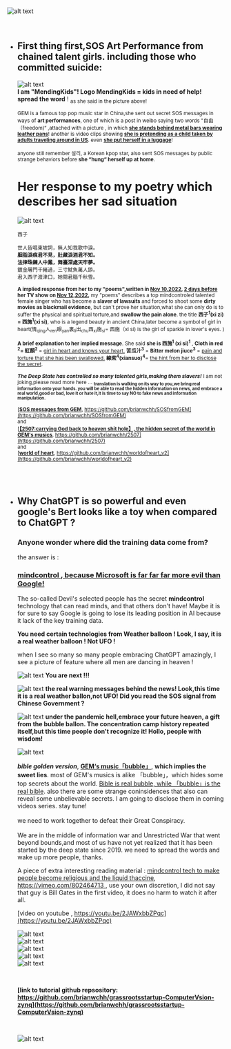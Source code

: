 </br>

![alt text](./images/解說鄧紫棋的祕密-cover.png) 

</br>

- ## First thing first,SOS Art Performance from chained talent girls. including those who committed suicide:   

    ![alt text](./images/SOSfromGEM.png)   
    **I am "MendingKids"! Logo MendingKids = kids in need of help!</br>spread the word** ! <sub>as she said in the picture above! </br> </br>GEM is a famous top pop music star in China,she sent out secret SOS messages in ways of **art performances**, one of which is a post in weibo saying two words "自由（freedom)“ ,attached with a picture , in which **<u>she stands behind metal bars wearing leather pans**</u>! another is video clips showing **<u>she is pretending as a child taken by adults traveling around in US</u>**. even **<u>she put herself in a luggage**</u>! </sub> 
    
    <sub>anyone still remember 설리, a Korean kpop star, also sent SOS messages by public strange behaviors before **she “hung“ herself up at home**. </sub>


    # Her response to my poetry which describes her sad situation

    ![alt text](./images/xisiSinger.png)   

    <sub> 西子&nbsp; &nbsp;</br></br>世人皆唱東坡詞，無人知我歌中淚。</br>**胭脂淚痕君不見，肚藏淚酒君不知。</br>法律珠鍊人中鳳，舞臺深處天牢夢。**</br>鍍金屠門千豬過，三寸魷魚萬人舔。</br>君入西子渡津口，她閱君腦千秋雪。</br></br>**<span>A implied response from her to my "poems",written in <u>Nov 10,2022</u>, <u>2 days before</u> her TV show on <u>Nov 12,2022</u>,<span>** my "poems" describes a top mindcontroled talented female singer who has become a **slaver of lawsuits** and forced to shoot some **dirty movies as blackmail evidence**, but can't prove her situation,what she can only do is to suffer the physical and spiritual torture,and **swallow the pain alone**. the title **西子<sup>**1**</sup>(xi zi) = 西施<sup>**1**</sup>(xi si)**, who is a legend beauty in ancient China,later become a symbol of girl in heart(情<sub>qing</sub>人<sub>ren</sub>眼<sub>yan</sub>裏<sub>li</sub>出<sub>chu</sub>西<sub>xi</sub>施<sub>si</sub>= 西施（xi si) is the girl of sparkle in lover's eyes. ) </br></br> **A brief explanation to her implied message**. She said **she is  西施<sup>**1**</sup> (xi si)<sup>**1**</sup>** , **<span>Cloth in red <sup>**2**</sup>= 紅顏<sup>**2**</sup></span>** = <u>girl in heart and knows your heart.</u> **苦瓜汁**<sup>**3**</sup> = **Bitter melon jiuce**<sup>**3**</sup>  = <u>pain and torture that she has been swallowed.</u> **<span>線索</span>**<sup>**4**</sup>**(xiansuo)**<sup>**4**</sup>= <u>the hint from her to disclose the secret</u>.  </sub>


    <sub>***The Deep State has controlled so many talented girls,making them slavers!*** I am not joking,please read more here ... **<sub> translation is walking on its way to you,we bring real information onto your hands. you will be able to read the hidden information on news, and embrace a real world,good or bad, love it or hate it,it is time to say NO to fake news and information manipulation. </sub>** </br></br>[**<u>SOS messages from GEM</u>**, https://github.com/brianwchh/SOSfromGEM](https://github.com/brianwchh/SOSfromGEM) </br> and </br> [**<u>【2507:carrying God back to heaven shit hole】, the hidden secret of the world in GEM's musics</u>**, https://github.com/brianwchh/2507](https://github.com/brianwchh/2507)</br>and</br>[**<u>world of heart</u>**, https://github.com/brianwchh/worldofheart_v2](https://github.com/brianwchh/worldofheart_v2)</sub>


    </br>
    </br>
    

    


- ## Why ChatGPT is so powerful and even google's Bert looks like a toy when compared to ChatGPT ? 

    ### **Anyone wonder where did the training data come from?** 
    the answer is : 

    ### <u>**mindcontrol** , because Microsoft is far far far more evil than Google! </u>

    The so-called Devil's selected people has the secret **mindcontrol** technology that can read minds, and that others don't have! Maybe it is for sure to say Google is going to lose its leading position in AI because it lack of the key training data.  

    **<span>You need certain technologies from Weather balloon ! Look, I say, it is a real weather balloon ! Not UFO !</span>**

    when I see so many so many people embracing ChatGPT amazingly, I see a picture of feature where all men are dancing in heaven ! 

    ![alt text](./images/SuckTheBananaJuiceMonkeys.png)
    **You are next !!!** 

    ![alt text](./images/ItIsRealBallonNotUFO.png)
    **the real warning messages behind the news! Look,this time it is a real weather ballon,not UFO! Did you read the SOS signal from Chinese Government ?**  

    ![alt text](./images/hell.png)
    **<span>under the pandemic hell,embrace your future heaven, a gift from the bubble ballon. The concentration camp history repeated itself,but this time people don't recognize it! Hollo, people with wisdom!<span>** 

    ![alt text](./images/bubble.png)  

    <span> ***bible golden version***, [**<span>GEM‘s music「bubble」</span>**](https://youtu.be/GHXr4bBxHCo), **<span>which implies the sweet lies</span>**. most of GEM's musics is alike 「bubble」，which hides some top secrets about the world. <u>Bible is real bubble, while 「bubble」is the real bible</u>. also there are some strange coninsidences that also can reveal some unbelievable secrets. I am going to disclose them in coming videos series. stay tune! </br></br> we need to work together to defeat their Great Conspiracy. </br></br>We are in the middle of information war and Unrestricted War that went beyond bounds,and most of us have not yet realized that it has been started by the deep state since 2019. we need to spread the words and wake up more people, thanks.</span>

    A piece of extra interesting reading material : [mindcontrol tech to make people become religious and the liquid thaccine, https://vimeo.com/802464713 ](https://vimeo.com/802464713), use your own discretion, I did not say that guy is Bill Gates in the first video, it does no harm to watch it after all. 


    [video on youtube , https://youtu.be/2JAWxbbZPqc](https://youtu.be/2JAWxbbZPqc)


    ![alt text](./images/SOS1.png)  
    ![alt text](./images/SOS2.png)  
    ![alt text](./images/SOS3.png)  
    ![alt text](./images/SOS4.png)  
    ![alt text](./images/SOS5.png)  

    </br>

    **<span>[link to tutorial github repsository: https://github.com/brianwchh/grassrootsstartup-ComputerVsion-zynq](https://github.com/brianwchh/grassrootsstartup-ComputerVsion-zynq)</span>** 

    </br>

    ![alt text](./images/SOS6.png)  

    </br>
    </br>
    </br>
    </br>
    </br>
    </br>
    </br>
    </br>    